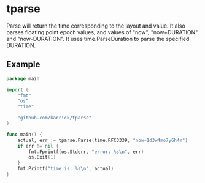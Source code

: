 # tparse

Parse will return the time corresponding to the layout and value.  It
also parses floating point epoch values, and values of "now",
"now+DURATION", and "now-DURATION". It uses time.ParseDuration to
parse the specified DURATION.

## Example

```Go
package main

import (
	"fmt"
	"os"
	"time"

	"github.com/karrick/tparse"
)

func main() {
	actual, err := tparse.Parse(time.RFC3339, "now+1d3w4mo7y6h4m")
	if err != nil {
		fmt.Fprintf(os.Stderr, "error: %s\n", err)
		os.Exit(1)
	}
	fmt.Printf("time is: %s\n", actual)
}
```
